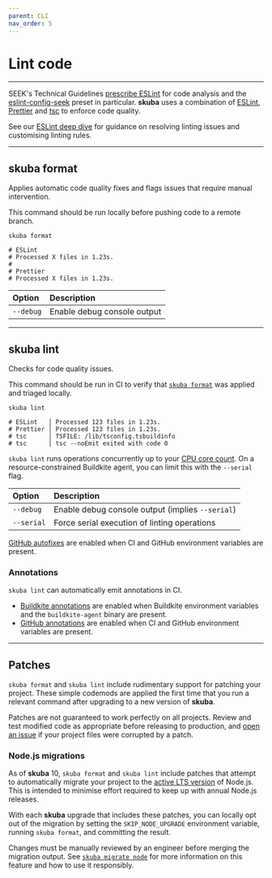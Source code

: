 ```yaml
---
parent: CLI
nav_order: 5
---
```


# Lint code

---

SEEK's Technical Guidelines [prescribe ESLint] for code analysis and the [eslint-config-seek] preset in particular.
**skuba** uses a combination of [ESLint], [Prettier] and [tsc] to enforce code quality.

See our [ESLint deep dive] for guidance on resolving linting issues and customising linting rules.

---

## skuba format

Applies automatic code quality fixes and flags issues that require manual intervention.

This command should be run locally before pushing code to a remote branch.

```shell
skuba format

# ESLint
# Processed X files in 1.23s.
#
# Prettier
# Processed X files in 1.23s.
```

| Option    | Description                 |
| :-------- | :-------------------------- |
| `--debug` | Enable debug console output |

---

## skuba lint

Checks for code quality issues.

This command should be run in CI to verify that [`skuba format`] was applied and triaged locally.

```shell
skuba lint

# ESLint   │ Processed 123 files in 1.23s.
# Prettier │ Processed 123 files in 1.23s.
# tsc      │ TSFILE: /lib/tsconfig.tsbuildinfo
# tsc      │ tsc --noEmit exited with code 0
```

`skuba lint` runs operations concurrently up to your [CPU core count].
On a resource-constrained Buildkite agent,
you can limit this with the `--serial` flag.

| Option     | Description                                      |
| :--------- | :----------------------------------------------- |
| `--debug`  | Enable debug console output (implies `--serial`) |
| `--serial` | Force serial execution of linting operations     |

[GitHub autofixes] are enabled when CI and GitHub environment variables are present.

### Annotations

`skuba lint` can automatically emit annotations in CI.

- [Buildkite annotations] are enabled when Buildkite environment variables and the `buildkite-agent` binary are present.
- [GitHub annotations] are enabled when CI and GitHub environment variables are present.

---

## Patches

`skuba format` and `skuba lint` include rudimentary support for patching your project.
These simple codemods are applied the first time that you run a relevant command after upgrading to a new version of **skuba**.

Patches are not guaranteed to work perfectly on all projects.
Review and test modified code as appropriate before releasing to production,
and [open an issue](https://github.com/seek-oss/skuba/issues/new) if your project files were corrupted by a patch.

### Node.js migrations

As of **skuba** 10,
`skuba format` and `skuba lint` include patches that attempt to automatically migrate your project to the [active LTS version] of Node.js.
This is intended to minimise effort required to keep up with annual Node.js releases.

With each **skuba** upgrade that includes these patches,
you can locally opt out of the migration by setting the `SKIP_NODE_UPGRADE` environment variable, running `skuba format`, and committing the result.

Changes must be manually reviewed by an engineer before merging the migration output.
See [`skuba migrate node`] for more information on this feature and how to use it responsibly.

[`skuba format`]: #skuba-format
[`skuba migrate node`]: ./migrate.md#skuba-migrate-node
[active LTS version]: https://nodejs.org/en/about/previous-releases#nodejs-releases
[Buildkite annotations]: ../deep-dives/buildkite.md#buildkite-annotations
[CPU core count]: https://nodejs.org/api/os.html#os_os_cpus
[eslint deep dive]: ../deep-dives/eslint.md
[eslint-config-seek]: https://github.com/seek-oss/eslint-config-seek
[ESLint]: https://eslint.org/
[GitHub annotations]: ../deep-dives/github.md#github-annotations
[GitHub autofixes]: ../deep-dives/github.md#github-autofixes
[prescribe ESLint]: https://myseek.atlassian.net/wiki/spaces/AA/pages/2358346041/#TypeScript
[Prettier]: https://prettier.io/
[tsc]: https://www.typescriptlang.org/docs/handbook/compiler-options.html
